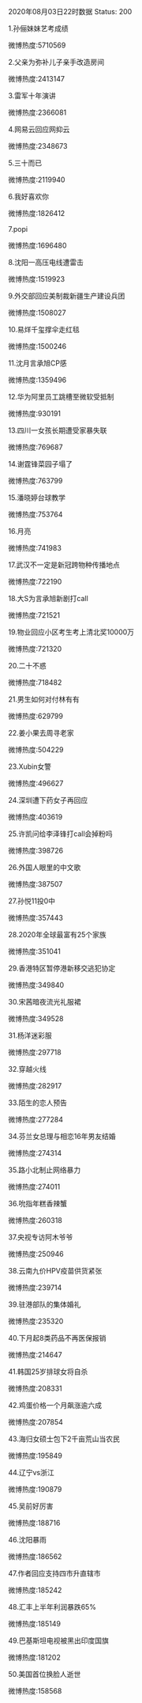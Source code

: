 2020年08月03日22时数据
Status: 200

1.孙俪妹妹艺考成绩

微博热度:5710569

2.父亲为弥补儿子亲手改造房间

微博热度:2413147

3.雷军十年演讲

微博热度:2366081

4.网易云回应网抑云

微博热度:2348673

5.三十而已

微博热度:2119940

6.我好喜欢你

微博热度:1826412

7.popi

微博热度:1696480

8.沈阳一高压电线遭雷击

微博热度:1519923

9.外交部回应美制裁新疆生产建设兵团

微博热度:1508027

10.易烊千玺撑伞走红毯

微博热度:1500246

11.沈月言承旭CP感

微博热度:1359496

12.华为阿里员工跳槽至微软受抵制

微博热度:930191

13.四川一女孩长期遭受家暴失联

微博热度:769687

14.谢霆锋菜园子塌了

微博热度:763799

15.潘晓婷台球教学

微博热度:753764

16.月亮

微博热度:741983

17.武汉不一定是新冠跨物种传播地点

微博热度:722190

18.大S为言承旭新剧打call

微博热度:721521

19.物业回应小区考生考上清北奖10000万

微博热度:721320

20.二十不惑

微博热度:718482

21.男生如何对付林有有

微博热度:629799

22.姜小果去周寻老家

微博热度:504229

23.Xubin女警

微博热度:496627

24.深圳遭下药女子再回应

微博热度:403619

25.许凯问给李泽锋打call会掉粉吗

微博热度:398726

26.外国人眼里的中文歌

微博热度:387507

27.孙悦11投0中

微博热度:357443

28.2020年全球最富有25个家族

微博热度:351041

29.香港特区暂停港新移交逃犯协定

微博热度:349840

30.宋茜暗夜流光礼服裙

微博热度:349528

31.杨洋迷彩服

微博热度:297718

32.穿越火线

微博热度:282917

33.陌生的恋人预告

微博热度:277284

34.芬兰女总理与相恋16年男友结婚

微博热度:274314

35.路小北制止网络暴力

微博热度:274011

36.吮指年糕香辣蟹

微博热度:260318

37.央视专访阿木爷爷

微博热度:250946

38.云南九价HPV疫苗供货紧张

微博热度:239714

39.驻港部队的集体婚礼

微博热度:235320

40.下月起8类药品不再医保报销

微博热度:214647

41.韩国25岁排球女将自杀

微博热度:208331

42.鸡蛋价格一个月飙涨逾六成

微博热度:207854

43.海归女硕士包下2千亩荒山当农民

微博热度:195849

44.辽宁vs浙江

微博热度:190879

45.吴前好厉害

微博热度:188716

46.沈阳暴雨

微博热度:186562

47.作者回应支持四市升直辖市

微博热度:185242

48.汇丰上半年利润暴跌65%

微博热度:185149

49.巴基斯坦电视被黑出印度国旗

微博热度:181202

50.美国首位换脸人逝世

微博热度:158568

